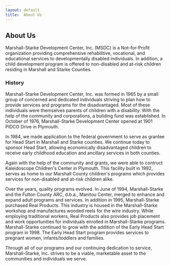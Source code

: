 ```yaml
---
layout: default
title:  About Us
---
```

## About Us
Marshall-Starke Development Center, Inc. (MSDC) is a Not-for-Profit organization providing comprehensive rehabilitive, vocational, and educational services to developmentally disabled individuals. In addition, a child development program is offered to non-disabled and at-risk children residing in Marshall and Starke Counties.

### History
Marshall-Starke Development Center, Inc. was formed in 1965 by a small group of concerned and dedicated individuals striving to plan how to provide services and programs for the disadvantaged. Most of these individuals were themselves parents of children with a disability. With the help of the community and corporations, a building fund was established. In October of 1976, Marshall-Starke Development Center opened at 1901 PIDCO Drive in Plymouth.

In 1984, we made application to the federal government to serve as grantee for Head Start in Marshall and Starke counties. We continue today to sponsor Head Start, allowing economically disadvantaged children to receive early childhood education and ancillary services in both counties.

Again with the help of the community and grants, we were able to contruct Kaleidoscope Children's Center in Plymouth. This facility built in 1992, serves as home to our Marshall County children's programs which provides services for non-disabled and at-risk children alike.

Over the years, quality programs evolved. In June of 1994, Marshall-Starke and the Fulton County ARC, d.b.a., Manitou Center, merged to enhance and expand adult programs and services. In addition in 1995, Marshall-Starke purchased Real Products. This industry is housed in the Marshall-Starke workshop and manufactures wooded reels for the wire industry. While employing traditional workers, Real Products also provides job placement and work opportunities for individuals enrolled in Marshall-Starke programs. Marshall-Starke continued to grow with the addition of the Early Head Start program in 1998. The Early Head Start program provides services to pregnant women, infants/toddlers and families.

Through all of our programs and our continuing dedication to service, Marshall-Starke, Inc. strives to be a viable, marketable asset to the communities and individuals we serve.
